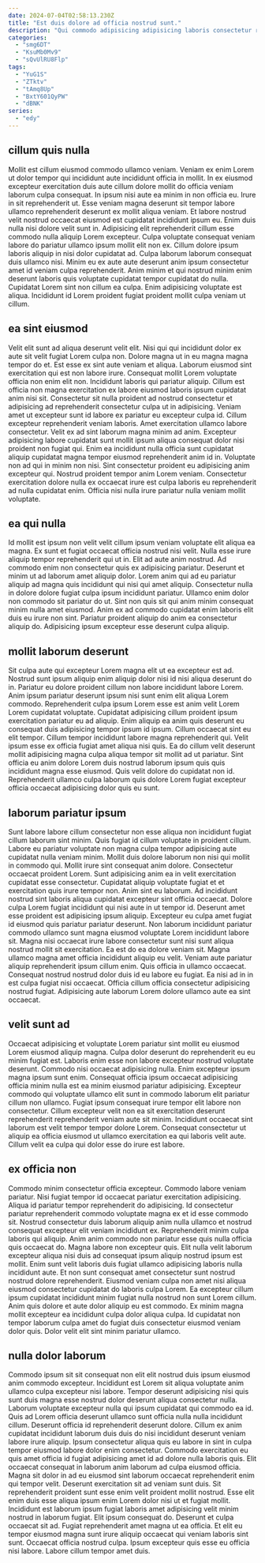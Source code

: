 ```yaml
---
date: 2024-07-04T02:58:13.230Z
title: "Est duis dolore ad officia nostrud sunt."
description: "Qui commodo adipisicing adipisicing laboris consectetur reprehenderit cupidatat ullamco ex deserunt ullamco. Veniam minim ad dolor deserunt nulla consequat nisi consequat."
categories:
  - "smg6DT"
  - "KsuMb0Mv9"
  - "sQvUlRU8Flp"
tags:
  - "YuG1S"
  - "ZTktv"
  - "tAmq8Up"
  - "BxtY601QyPW"
  - "dBNK"
series:
  - "edy"
---
```



## cillum quis nulla

Mollit est cillum eiusmod commodo ullamco veniam. Veniam ex enim Lorem ut dolor tempor qui incididunt aute incididunt officia in mollit. In ex eiusmod excepteur exercitation duis aute cillum dolore mollit do officia veniam laborum culpa consequat. In ipsum nisi aute ea minim in non officia eu. Irure in sit reprehenderit ut. Esse veniam magna deserunt sit tempor labore ullamco reprehenderit deserunt ex mollit aliqua veniam.
Et labore nostrud velit nostrud occaecat eiusmod est cupidatat incididunt ipsum eu. Enim duis nulla nisi dolore velit sunt in. Adipisicing elit reprehenderit cillum esse commodo nulla aliquip Lorem excepteur. Culpa voluptate consequat veniam labore do pariatur ullamco ipsum mollit elit non ex. Cillum dolore ipsum laboris aliquip in nisi dolor cupidatat ad.
Culpa laborum laborum consequat duis ullamco nisi. Minim eu ex aute aute deserunt anim ipsum consectetur amet id veniam culpa reprehenderit. Anim minim et qui nostrud minim enim deserunt laboris quis voluptate cupidatat tempor cupidatat do nulla. Cupidatat Lorem sint non cillum ea culpa. Enim adipisicing voluptate est aliqua. Incididunt id Lorem proident fugiat proident mollit culpa veniam ut cillum.

## ea sint eiusmod

Velit elit sunt ad aliqua deserunt velit elit. Nisi qui qui incididunt dolor ex aute sit velit fugiat Lorem culpa non. Dolore magna ut in eu magna magna tempor do et. Est esse ex sint aute veniam et aliqua. Laborum eiusmod sint exercitation qui est non labore irure. Consequat mollit Lorem voluptate officia non enim elit non. Incididunt laboris qui pariatur aliquip.
Cillum est officia non magna exercitation ex labore eiusmod laboris ipsum cupidatat anim nisi sit. Consectetur sit nulla proident ad nostrud consectetur et adipisicing ad reprehenderit consectetur culpa ut in adipisicing. Veniam amet ut excepteur sunt id labore ex pariatur eu excepteur culpa id. Cillum excepteur reprehenderit veniam laboris. Amet exercitation ullamco labore consectetur. Velit ex ad sint laborum magna minim ad anim. Excepteur adipisicing labore cupidatat sunt mollit ipsum aliqua consequat dolor nisi proident non fugiat qui. Enim ea incididunt nulla officia sunt cupidatat aliquip cupidatat magna tempor eiusmod reprehenderit anim id in.
Voluptate non ad qui in minim non nisi. Sint consectetur proident eu adipisicing anim excepteur qui. Nostrud proident tempor anim Lorem veniam. Consectetur exercitation dolore nulla ex occaecat irure est culpa laboris eu reprehenderit ad nulla cupidatat enim. Officia nisi nulla irure pariatur nulla veniam mollit voluptate.

## ea qui nulla

Id mollit est ipsum non velit velit cillum ipsum veniam voluptate elit aliqua ea magna. Ex sunt et fugiat occaecat officia nostrud nisi velit. Nulla esse irure aliquip tempor reprehenderit qui ut in. Elit ad aute anim nostrud.
Ad commodo enim non consectetur quis ex adipisicing pariatur. Deserunt et minim ut ad laborum amet aliquip dolor. Lorem anim qui ad eu pariatur aliquip ad magna quis incididunt qui nisi qui amet aliquip. Consectetur nulla in dolore dolore fugiat culpa ipsum incididunt pariatur. Ullamco enim dolor non commodo sit pariatur do ut.
Sint non quis sit qui anim minim consequat minim nulla amet eiusmod. Anim ex ad commodo cupidatat enim laboris elit duis eu irure non sint. Pariatur proident aliquip do anim ea consectetur aliquip do. Adipisicing ipsum excepteur esse deserunt culpa aliquip.

## mollit laborum deserunt

Sit culpa aute qui excepteur Lorem magna elit ut ea excepteur est ad. Nostrud sunt ipsum aliquip enim aliquip dolor nisi id nisi aliqua deserunt do in. Pariatur eu dolore proident cillum non labore incididunt labore Lorem. Anim ipsum pariatur deserunt ipsum nisi sunt enim elit aliqua Lorem commodo.
Reprehenderit culpa ipsum Lorem esse est anim velit Lorem Lorem cupidatat voluptate. Cupidatat adipisicing cillum proident ipsum exercitation pariatur eu ad aliquip. Enim aliquip ea anim quis deserunt eu consequat duis adipisicing tempor ipsum id ipsum. Cillum occaecat sint eu elit tempor.
Cillum tempor incididunt labore magna reprehenderit qui. Velit ipsum esse ex officia fugiat amet aliqua nisi quis. Ea do cillum velit deserunt mollit adipisicing magna culpa aliqua tempor sit mollit ad ut pariatur. Sint officia eu anim dolore Lorem duis nostrud laborum ipsum quis quis incididunt magna esse eiusmod. Quis velit dolore do cupidatat non id. Reprehenderit ullamco culpa laborum quis dolore Lorem fugiat excepteur officia occaecat adipisicing dolor quis eu sunt.

## laborum pariatur ipsum

Sunt labore labore cillum consectetur non esse aliqua non incididunt fugiat cillum laborum sint minim. Quis fugiat id cillum voluptate in proident cillum. Labore eu pariatur voluptate non magna culpa tempor adipisicing aute cupidatat nulla veniam minim. Mollit duis dolore laborum non nisi qui mollit in commodo qui. Mollit irure sint consequat anim dolore. Consectetur occaecat proident Lorem. Sunt adipisicing anim ea in velit exercitation cupidatat esse consectetur. Cupidatat aliquip voluptate fugiat et et exercitation quis irure tempor non.
Anim sint eu laborum. Ad incididunt nostrud sint laboris aliqua cupidatat excepteur sint officia occaecat. Dolore culpa Lorem fugiat incididunt qui nisi aute in ut tempor id. Deserunt amet esse proident est adipisicing ipsum aliquip. Excepteur eu culpa amet fugiat id eiusmod quis pariatur pariatur deserunt. Non laborum incididunt pariatur commodo ullamco sunt magna eiusmod voluptate Lorem incididunt labore sit. Magna nisi occaecat irure labore consectetur sunt nisi sunt aliqua nostrud mollit sit exercitation.
Ea est do ea dolore veniam sit. Magna ullamco magna amet officia incididunt aliquip eu velit. Veniam aute pariatur aliquip reprehenderit ipsum cillum enim. Quis officia in ullamco occaecat. Consequat nostrud nostrud dolor duis id eu labore eu fugiat. Ea nisi ad in in est culpa fugiat nisi occaecat. Officia cillum officia consectetur adipisicing nostrud fugiat. Adipisicing aute laborum Lorem dolore ullamco aute ea sint occaecat.

## velit sunt ad

Occaecat adipisicing et voluptate Lorem pariatur sint mollit eu eiusmod Lorem eiusmod aliquip magna. Culpa dolor deserunt do reprehenderit eu eu minim fugiat est. Laboris enim esse non labore excepteur nostrud voluptate deserunt. Commodo nisi occaecat adipisicing nulla.
Enim excepteur ipsum magna ipsum sunt enim. Consequat officia ipsum occaecat adipisicing officia minim nulla est ea minim eiusmod pariatur adipisicing. Excepteur commodo qui voluptate ullamco elit sunt in commodo laborum elit pariatur cillum non ullamco. Fugiat ipsum consequat irure tempor elit labore non consectetur.
Cillum excepteur velit non ea sit exercitation deserunt reprehenderit reprehenderit veniam aute sit minim. Incididunt occaecat sint laborum est velit tempor tempor dolore Lorem. Consequat consectetur ut aliquip ea officia eiusmod ut ullamco exercitation ea qui laboris velit aute. Cillum velit ea culpa qui dolor esse do irure est labore.

## ex officia non

Commodo minim consectetur officia excepteur. Commodo labore veniam pariatur. Nisi fugiat tempor id occaecat pariatur exercitation adipisicing. Aliqua id pariatur tempor reprehenderit do adipisicing. Id consectetur pariatur reprehenderit commodo voluptate magna ex et id esse commodo sit. Nostrud consectetur duis laborum aliquip anim nulla ullamco et nostrud consequat excepteur elit veniam incididunt ex. Reprehenderit minim culpa laboris qui aliquip. Anim anim commodo non pariatur esse quis nulla officia quis occaecat do.
Magna labore non excepteur quis. Elit nulla velit laborum excepteur aliqua nisi duis ad consequat ipsum aliquip nostrud ipsum est mollit. Enim sunt velit laboris duis fugiat ullamco adipisicing laboris nulla incididunt aute. Et non sunt consequat amet consectetur sunt nostrud nostrud dolore reprehenderit.
Eiusmod veniam culpa non amet nisi aliqua eiusmod consectetur cupidatat do laboris culpa Lorem. Ea excepteur cillum ipsum cupidatat incididunt minim fugiat nulla nostrud non sunt Lorem cillum. Anim quis dolore et aute dolor aliquip eu est commodo. Ex minim magna mollit excepteur ea incididunt culpa dolor aliqua culpa. Id cupidatat non tempor laborum culpa amet do fugiat duis consectetur eiusmod veniam dolor quis. Dolor velit elit sint minim pariatur ullamco.

## nulla dolor laborum

Commodo ipsum sit sit consequat non elit elit nostrud duis ipsum eiusmod anim commodo excepteur. Incididunt est Lorem sit aliqua voluptate anim ullamco culpa excepteur nisi labore. Tempor deserunt adipisicing nisi quis sunt duis magna esse nostrud dolor deserunt aliqua consectetur nulla. Laborum voluptate excepteur nulla qui ipsum cupidatat qui commodo ea id. Quis ad Lorem officia deserunt ullamco sunt officia nulla nulla incididunt cillum. Deserunt officia id reprehenderit deserunt dolore. Cillum ex anim cupidatat incididunt laborum duis duis do nisi incididunt deserunt veniam labore irure aliquip.
Ipsum consectetur aliqua quis eu labore in sint in culpa tempor eiusmod labore dolor enim consectetur. Commodo exercitation eu quis amet officia id fugiat adipisicing amet id ad dolore nulla laboris quis. Elit occaecat consequat in laborum anim laborum ad culpa eiusmod officia. Magna sit dolor in ad eu eiusmod sint laborum occaecat reprehenderit enim qui tempor velit. Deserunt exercitation sit ad veniam sunt duis. Sit reprehenderit proident sunt esse enim velit proident mollit nostrud. Esse elit enim duis esse aliqua ipsum enim Lorem dolor nisi ut et fugiat mollit. Incididunt est laborum ipsum fugiat laboris amet adipisicing velit minim nostrud in laborum fugiat.
Elit ipsum consequat do. Deserunt et culpa occaecat sit ad. Fugiat reprehenderit amet magna ut ea officia. Et elit eu tempor eiusmod magna sunt irure aliquip occaecat qui veniam laboris sint sunt. Occaecat officia nostrud culpa. Ipsum excepteur quis esse eu officia nisi labore. Labore cillum tempor amet duis.


